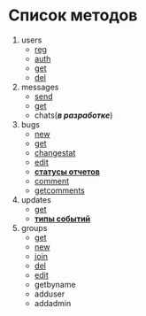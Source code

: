 # Список методов
1. users
    * [reg](users/reg.md "Перейти")
    * [auth](users/auth.md "Перейти")
    * [get](users/get.md "Перейти")
    * [del](users/del.md "Перейти")
2. messages
    * [send](messages/send.md "Перейти")
    * [get](messages/get.md "Перейти")
    * chats(*__в разработке__*)
3. bugs
    * [new](bugs/new.md "Перейти")
    * [get](bugs/get.md "Перейти")
    * [changestat](bugs/changestat.md "Перейти")
    * [edit](bugs/edit.md "Перейти")
    * __[статусы отчетов](bugs/statuses.md "Перейти")__
    * [comment](bugs/comment.md "Перейти")
    * [getcomments](bugs/getcomments.md "Перейти")
4. updates
    * [get](updates/get.md "Перейти")
    * __[типы событий](updates/types.md "Перейти")__
5. groups
    * [get](groups/get.md "Перейти")
    * [new](groups/new.md "Перейти")
    * [join](groups/join.md "Перейти")
    * [del](groups/del.md "Перейти")
    * [edit](groups/edit.md "Перейти")
    * getbyname
    * adduser
    * addadmin
    
    
    
